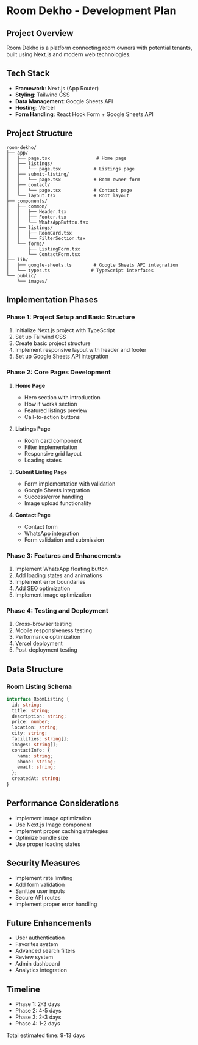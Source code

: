 # Room Dekho - Development Plan

## Project Overview
Room Dekho is a platform connecting room owners with potential tenants, built using Next.js and modern web technologies.

## Tech Stack
- **Framework**: Next.js (App Router)
- **Styling**: Tailwind CSS
- **Data Management**: Google Sheets API
- **Hosting**: Vercel
- **Form Handling**: React Hook Form + Google Sheets API

## Project Structure
```
room-dekho/
├── app/
│   ├── page.tsx                 # Home page
│   ├── listings/
│   │   └── page.tsx            # Listings page
│   ├── submit-listing/
│   │   └── page.tsx            # Room owner form
│   ├── contact/
│   │   └── page.tsx            # Contact page
│   └── layout.tsx              # Root layout
├── components/
│   ├── common/
│   │   ├── Header.tsx
│   │   ├── Footer.tsx
│   │   └── WhatsAppButton.tsx
│   ├── listings/
│   │   ├── RoomCard.tsx
│   │   └── FilterSection.tsx
│   └── forms/
│       ├── ListingForm.tsx
│       └── ContactForm.tsx
├── lib/
│   ├── google-sheets.ts        # Google Sheets API integration
│   └── types.ts               # TypeScript interfaces
└── public/
    └── images/
```

## Implementation Phases

### Phase 1: Project Setup and Basic Structure
1. Initialize Next.js project with TypeScript
2. Set up Tailwind CSS
3. Create basic project structure
4. Implement responsive layout with header and footer
5. Set up Google Sheets API integration

### Phase 2: Core Pages Development
1. **Home Page**
   - Hero section with introduction
   - How it works section
   - Featured listings preview
   - Call-to-action buttons

2. **Listings Page**
   - Room card component
   - Filter implementation
   - Responsive grid layout
   - Loading states

3. **Submit Listing Page**
   - Form implementation with validation
   - Google Sheets integration
   - Success/error handling
   - Image upload functionality

4. **Contact Page**
   - Contact form
   - WhatsApp integration
   - Form validation and submission

### Phase 3: Features and Enhancements
1. Implement WhatsApp floating button
2. Add loading states and animations
3. Implement error boundaries
4. Add SEO optimization
5. Implement image optimization

### Phase 4: Testing and Deployment
1. Cross-browser testing
2. Mobile responsiveness testing
3. Performance optimization
4. Vercel deployment
5. Post-deployment testing

## Data Structure

### Room Listing Schema
```typescript
interface RoomListing {
  id: string;
  title: string;
  description: string;
  price: number;
  location: string;
  city: string;
  facilities: string[];
  images: string[];
  contactInfo: {
    name: string;
    phone: string;
    email: string;
  };
  createdAt: string;
}
```

## Performance Considerations
- Implement image optimization
- Use Next.js Image component
- Implement proper caching strategies
- Optimize bundle size
- Use proper loading states

## Security Measures
- Implement rate limiting
- Add form validation
- Sanitize user inputs
- Secure API routes
- Implement proper error handling

## Future Enhancements
- User authentication
- Favorites system
- Advanced search filters
- Review system
- Admin dashboard
- Analytics integration

## Timeline
- Phase 1: 2-3 days
- Phase 2: 4-5 days
- Phase 3: 2-3 days
- Phase 4: 1-2 days

Total estimated time: 9-13 days 
